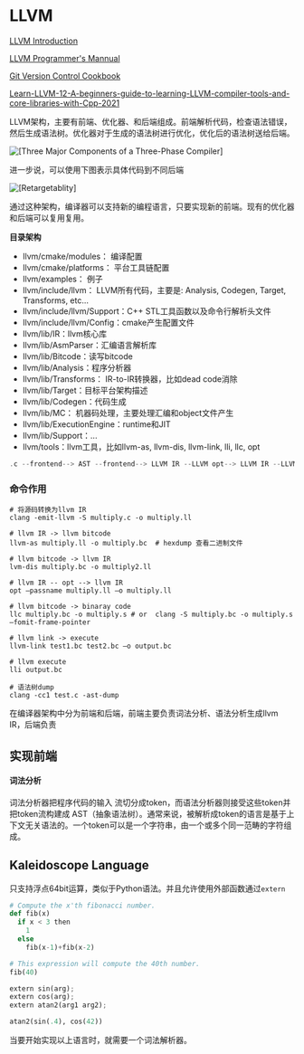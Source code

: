 # LLVM

[LLVM Introduction](http://www.aosabook.org/en/llvm.html)

[LLVM Programmer's Mannual](https://llvm.org/docs/ProgrammersManual.html)



[Git Version Control Cookbook](https://www.packtpub.com/product/git-version-control-cookbook/9781782168454)

[Learn-LLVM-12-A-beginners-guide-to-learning-LLVM-compiler-tools-and-core-libraries-with-Cpp-2021](Learn-LLVM-12-A-beginners-guide-to-learning-LLVM-compiler-tools-and-core-libraries-with-Cpp-2021.pdf)

LLVM架构，主要有前端、优化器、和后端组成。前端解析代码，检查语法错误，然后生成语法树。优化器对于生成的语法树进行优化，优化后的语法树送给后端。

![[Three Major Components of a Three-Phase Compiler]](D:\Repo\learning_repo\llvm\llvm.assets\SimpleCompiler.png)

进一步说，可以使用下图表示具体代码到不同后端

![[Retargetablity]](D:\Repo\learning_repo\llvm\llvm.assets\RetargetableCompiler.png)

通过这种架构，编译器可以支持新的编程语言，只要实现新的前端。现有的优化器和后端可以复用复用。

**目录架构**

- llvm/cmake/modules： 编译配置
- llvm/cmake/platforms： 平台工具链配置
- llvm/examples： 例子
- llvm/include/llvm： LLVM所有代码，主要是: Analysis, Codegen, Target, Transforms, etc...
- llvm/include/llvm/Support：C++ STL工具函数以及命令行解析头文件
- llvm/include/llvm/Config：cmake产生配置文件
- llvm/lib/IR：llvm核心库
- llvm/lib/AsmParser：汇编语言解析库
- llvm/lib/Bitcode：读写bitcode
- llvm/lib/Analysis：程序分析器
- llvm/lib/Transforms： IR-to-IR转换器，比如dead code消除
- llvm/lib/Target：目标平台架构描述
- llvm/lib/Codegen：代码生成
- llvm/lib/MC： 机器码处理，主要处理汇编和object文件产生
- llvm/lib/ExecutionEngine：runtime和JIT
- llvm/lib/Support：...
- llvm/tools：llvm工具，比如llvm-as, llvm-dis, llvm-link, lli, llc, opt

```c++
.c --frontend--> AST --frontend--> LLVM IR --LLVM opt--> LLVM IR --LLVM llc--> .s Assembly --OS Assembler--> .o --OS Linker--> executable
```

### 命令作用

```shell
# 将源码转换为llvm IR
clang -emit-llvm -S multiply.c -o multiply.ll

# llvm IR -> llvm bitcode
llvm-as multiply.ll -o multiply.bc  # hexdump 查看二进制文件

# llvm bitcode -> llvm IR
lvm-dis multiply.bc -o multiply2.ll

# llvm IR -- opt --> llvm IR
opt –passname multiply.ll –o multiply.ll

# llvm bitcode -> binaray code
llc multiply.bc -o multiply.s # or  clang -S multiply.bc -o multiply.s –fomit-frame-pointer

# llvm link -> execute
llvm-link test1.bc test2.bc –o output.bc

# llvm execute
lli output.bc

# 语法树dump 
clang -cc1 test.c -ast-dump

```



在编译器架构中分为前端和后端，前端主要负责词法分析、语法分析生成llvm IR，后端负责

## 实现前端

#### 词法分析

词法分析器把程序代码的输入 流切分成token，而语法分析器则接受这些token并把token流构建成 AST（抽象语法树）。通常来说，被解析成token的语言是基于上下文无关语法的。一个token可以是一个字符串，由一个或多个同一范畴的字符组成。



## Kaleidoscope Language

只支持浮点64bit运算，类似于Python语法。并且允许使用外部函数通过`extern`

```python
# Compute the x'th fibonacci number.
def fib(x)
  if x < 3 then
    1
  else
    fib(x-1)+fib(x-2)

# This expression will compute the 40th number.
fib(40)

extern sin(arg);
extern cos(arg);
extern atan2(arg1 arg2);

atan2(sin(.4), cos(42))
```

当要开始实现以上语言时，就需要一个词法解析器。

